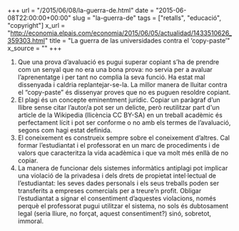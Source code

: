 +++
url = "/2015/06/08/la-guerra-de.html"
date = "2015-06-08T22:00:00+00:00"
slug = "la-guerra-de"
tags = ["retalls", "educació", "copyright"]
x_url = "http://economia.elpais.com/economia/2015/06/05/actualidad/1433510626_359303.html"
title = "La guerra de las universidades contra el ‘copy-paste’"
x_source = ""
+++


1. Que una prova d’avaluació es pugui superar copiant s’ha de prendre com un senyal que no era una bona prova: no servia per a avaluar l’aprenentatge i per tant no complia la seva funció. Ha estat mal dissenyada i caldria replantejar-se-la. La millor manera de lluitar contra el “copy-paste” és dissenyar proves que no es puguen resoldre copiant.
2. El plagi és un concepte eminentment jurídic. Copiar un paràgraf d’un llibre sense citar l’autor/a pot ser un delicte, però reutilitzar part d'un article de la Wikipedia (llicència CC BY-SA) en un treball acadèmic és perfectament lícit i pot ser conforme o no amb els termes de l’avaluació, segons com hagi estat definida.
3. El coneixement es construeix sempre sobre el coneixement d’altres. Cal formar l’estudiantat i el professorat en un marc de procediments i de valors que caracteritza la vida acadèmica i que va molt més enllà de no copiar.
4. La manera de funcionar dels sistemes informàtics antiplagi pot implicar una violació de la privadesa i dels drets de propietat intel·lectual de l’estudiantat: les seves dades personals i els seus treballs poden ser transferits a empreses comercials per a treure’n profit. Obligar l’estudiantat a signar el consentiment d’aquestes violacions, només perquè el professorat pugui utilitzar el sistema, no sols és dubtosament legal (seria lliure, no forçat, aquest consentiment?) sinó, sobretot, immoral.
